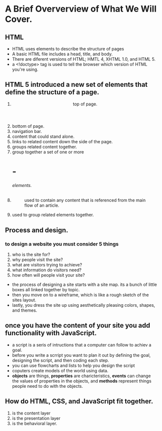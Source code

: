 # A Brief Oververview of What We Will Cover.

## HTML
- HTML uses elements to describe the structure of pages
- A basic HTML file includes a head, title, and body.
- There are diferent versions of HTML; HMTL 4, XHTML 1.0, and HTML 5.
- a <!doctype> tag is used to tell the browser which version of HTML you're using.

## HTML 5 introduced a new set of elements that define the structure of a page.

1. <header> top of page.
2. <footer> bottom of page.
3. <nav> navigation bar.
4. <article> content that could stand alone.
5. <aside> links to related content down the side of the page.
6. <section> groups related content together.
7. <hgroup> group together a set of one or more <h1>-<h6> elements.
8. <figure> used to contain any content that is referenced from the main flow of an article.
9. <div> used to group related elements together.

## Process and design.

### to design a website you must consider 5 things
1. who is the site for?
2. why people visit the site?
3. what are visitors trying to achieve?
4. what information do visitors need?
5. how often will people visit your site?

- the process of designing a site starts with a site map. its a bunch of little boxes all linked together by topic.
- then you move on to a wireframe, which is like a rough sketch of the sites layout.
- lastly, you dress the site up using aesthetically pleasing colors, shapes, and themes.

## once you have the content of your site you add functionality with JavaScript.

- a script is a seris of intructions that a computer can follow to achiev a goal.
- before you write a scrript you want to plan it out by defining the goal, designing the script, and then coding each step.
- you can use flowcharts and lists to help you design the script
- coputers create models of the world using data. 
- **objects** are things, **properties** are charicteristics, **events** can change the values of properties in the objects, and **methods** represent things people need to do with the objects.

## How do HTML, CSS, and JavaScript fit together.

1. <HTML> is the content layer
2. <CSS> is the presentation layer
3. <JavaScript> is the behavioral layer.

